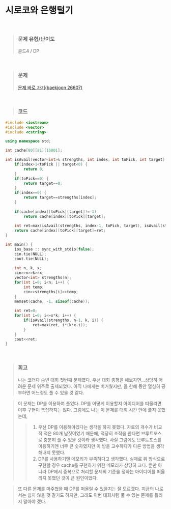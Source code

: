 시로코와 은행털기
====
<br/>

>### 문제 유형/난이도
>골드4 / DP
<br/>

>### 문제
> <a href="https://www.acmicpc.net/problem/26607">문제 바로 가기(baekjoon 26607)</a>
<br/>

>### 코드
```C++
#include <iostream>
#include <vector>
#include <cstring>

using namespace std;

int cache[80][81][16001];

int isAvail(vector<int>& strengths, int index, int toPick, int target) {
    if(index+1<toPick || target<0) {
        return 0;        
    }
    if(toPick==0) {
        return target==0;
    }
    if(index==0) {
        return target==strengths[index];
    }
    
    if(cache[index][toPick][target]!=-1) 
        return cache[index][toPick][target];
    
    int ret=max(isAvail(strengths, index-1, toPick, target), isAvail(strengths, index-1, toPick-1, target-strengths[index]));
    return cache[index][toPick][target]=ret;
}

int main() {
    ios_base :: sync_with_stdio(false);
    cin.tie(NULL);
    cout.tie(NULL);
    
    int n, k, x;
    cin>>n>>k>>x;
    vector<int> strengths(n);
    for(int i=0; i<n; i++) {
        int temp;
        cin>>strengths[i]>>temp;
    }
    memset(cache, -1, sizeof(cache));
    
    int ret=0;
    for(int i=0; i<=x*k; i++) {
        if(isAvail(strengths, n-1, k, i)) {
            ret=max(ret, i*(k*x-i));
        }
    }
    cout<<ret;
}
```
<br/>

>### 회고
>나는 코더다 송년 대회 첫번째 문제였다.
>우선 대회 총평을 해보자면...상당히 어려운 문제 위주로 출제되었다.
>아직 나에게는 버거웠지만, 올 한해 동안 열심히 공부하면 어느정도 풀 수 있을 것 같다.<br/>

>이 문제는 DP를 이용하여 풀었다. DP를 어떻게 이용할지 아이디어를 떠올리면 이후 구현이 복잡하지는 않다.
>그럼에도 나는 이 문제를 대회 시간 안에 풀지 못했는데,
> >1. 우선 DP를 이용해야겠다는 생각을 하지 못했다. 자료의 개수가 비교적 적은 80개 남짓이었기 때문에, 적당히 조작을 한다면 브루트포스로 충분히 풀 수 있을 것이라 생각했다. 사실 그럼에도 브루트포스를 이용하기엔 너무 큰 숫자였지만 이 방을 고수하다가 다른 방법을 생각해내지 못했다.
> >2. DP를 사용하기엔 메모리가 부족하다고 생각했다. 실제로 위 방식으로 구현할 경우 cache를 구현하기 위한 메모리가 상당히 크다. 뿐만 아니라 DP에서 중복으로 처리할 문제의 기준을 정하는 아이디어를 떠올리지 못했던 것이 큰 원인이었다.<br/>
    
>또 다른 문제를 마주쳤을 때 DP를 떠올릴 수 있을지는 잘 모르겠다.
>지금의 나로서는 쉽지 않을 것 같기도 하지만, 그래도 이번 대회처럼 풀 수 있는 문제를 틀리지 말아야 겠다.